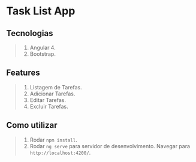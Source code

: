 # Task List App

## Tecnologias

>1. Angular 4.
>2. Bootstrap.

## Features

>1. Listagem de Tarefas.
>2. Adicionar Tarefas.
>3. Editar Tarefas.
>4. Excluir Tarefas.

## Como utilizar

>1. Rodar `npm install`.
>2. Rodar `ng serve` para servidor de desenvolvimento. Navegar para `http://localhost:4200/`.
